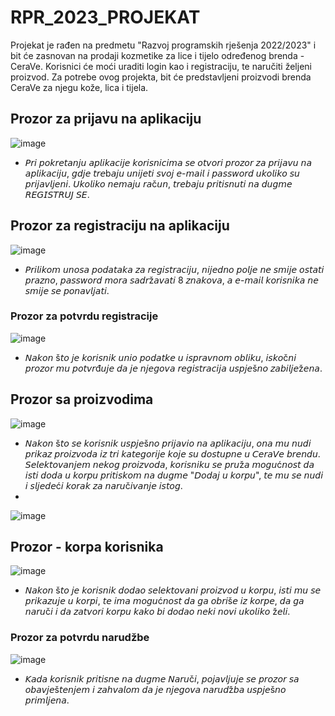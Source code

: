 # RPR_2023_PROJEKAT

Projekat je rađen na predmetu "Razvoj programskih rješenja 2022/2023" i bit će zasnovan na prodaji kozmetike za lice i tijelo određenog brenda - CeraVe. 
Korisnici će moći uraditi login kao i registraciju, te naručiti željeni proizvod. Za potrebe ovog projekta, bit će predstavljeni proizvodi brenda CeraVe za njegu kože, lica i tijela.

## Prozor za prijavu na aplikaciju
![image](https://github.com/nhelac1/RPR_2023_PROJEKAT/assets/92544330/aeee6cbe-7ed4-400d-9ecf-49e9a39b1547)
* 𝘗𝘳𝘪 𝘱𝘰𝘬𝘳𝘦𝘵𝘢𝘯𝘫𝘶 𝘢𝘱𝘭𝘪𝘬𝘢𝘤𝘪𝘫𝘦 𝘬𝘰𝘳𝘪𝘴𝘯𝘪𝘤𝘪𝘮𝘢 𝘴𝘦 𝘰𝘵𝘷𝘰𝘳𝘪 𝘱𝘳𝘰𝘻𝘰𝘳 𝘻𝘢 𝘱𝘳𝘪𝘫𝘢𝘷𝘶 𝘯𝘢 𝘢𝘱𝘭𝘪𝘬𝘢𝘤𝘪𝘫𝘶, 𝘨𝘥𝘫𝘦 𝘵𝘳𝘦b𝘢𝘫𝘶 𝘶𝘯𝘪𝘫𝘦𝘵𝘪 𝘴𝘷𝘰𝘫 𝘦-𝘮𝘢𝘪𝘭 𝘪 𝘱𝘢𝘴𝘴𝘸𝘰𝘳𝘥 𝘶𝘬𝘰𝘭𝘪𝘬𝘰 𝘴𝘶 𝘱𝘳𝘪𝘫𝘢𝘷𝘭𝘫𝘦𝘯𝘪. 𝘜𝘬𝘰𝘭𝘪𝘬𝘰 𝘯𝘦𝘮𝘢𝘫𝘶 𝘳𝘢č𝘶𝘯, 𝘵𝘳𝘦𝘣𝘢𝘫𝘶 𝘱𝘳𝘪𝘵𝘪𝘴𝘯𝘶𝘵𝘪 𝘯𝘢 𝘥𝘶𝘨𝘮𝘦 𝘙𝘌𝘎𝘐𝘚𝘛𝘙𝘜𝘑 𝘚𝘌.

## Prozor za registraciju na aplikaciju
![image](https://github.com/nhelac1/RPR_2023_PROJEKAT/assets/92544330/88fb9da1-dc6f-46c3-af8a-10df87c12a82)
* 𝘗𝘳𝘪𝘭𝘪𝘬𝘰𝘮 𝘶𝘯𝘰𝘴𝘢 𝘱𝘰𝘥𝘢𝘵𝘢𝘬𝘢 𝘻𝘢 𝘳𝘦𝘨𝘪𝘴𝘵𝘳𝘢𝘤𝘪𝘫𝘶, 𝘯𝘪𝘫𝘦𝘥𝘯𝘰 𝘱𝘰𝘭𝘫𝘦 𝘯𝘦 𝘴𝘮𝘪𝘫𝘦 𝘰𝘴𝘵𝘢𝘵𝘪 𝘱𝘳𝘢𝘻𝘯𝘰, 𝘱𝘢𝘴𝘴𝘸𝘰𝘳𝘥 𝘮𝘰𝘳𝘢 𝘴𝘢𝘥𝘳ž𝘢𝘷𝘢𝘵𝘪 8 𝘻𝘯𝘢𝘬𝘰𝘷𝘢, 𝘢 𝘦-𝘮𝘢𝘪𝘭 𝘬𝘰𝘳𝘪𝘴𝘯𝘪𝘬𝘢 𝘯𝘦 𝘴𝘮𝘪𝘫𝘦 𝘴𝘦 𝘱𝘰𝘯𝘢𝘷𝘭𝘫𝘢𝘵𝘪.

### Prozor za potvrdu registracije
![image](https://github.com/nhelac1/RPR_2023_PROJEKAT/assets/92544330/ee68d00c-079b-4dd8-96e3-85245c45e6a8)
* 𝘕𝘢𝘬𝘰𝘯 š𝘵𝘰 𝘫𝘦 𝘬𝘰𝘳𝘪𝘴𝘯𝘪𝘬 𝘶𝘯𝘪𝘰 𝘱𝘰𝘥𝘢𝘵𝘬𝘦 𝘶 𝘪𝘴𝘱𝘳𝘢𝘷𝘯𝘰𝘮 𝘰𝘣𝘭𝘪𝘬𝘶, 𝘪𝘴𝘬𝘰č𝘯𝘪 𝘱𝘳𝘰𝘻𝘰𝘳 𝘮𝘶 𝘱𝘰𝘵𝘷𝘳đ𝘶𝘫𝘦 𝘥𝘢 𝘫𝘦 𝘯𝘫𝘦𝘨𝘰𝘷𝘢 𝘳𝘦𝘨𝘪𝘴𝘵𝘳𝘢𝘤𝘪𝘫𝘢 𝘶𝘴𝘱𝘫𝘦š𝘯𝘰 𝘻𝘢𝘣𝘪𝘭𝘫𝘦ž𝘦𝘯𝘢.

## Prozor sa proizvodima
![image](https://github.com/nhelac1/RPR_2023_PROJEKAT/assets/92544330/c85f4b60-8e54-4165-8d63-8c9f3d35f4b2)
* 𝘕𝘢𝘬𝘰𝘯 š𝘵𝘰 𝘴𝘦 𝘬𝘰𝘳𝘪𝘴𝘯𝘪𝘬 𝘶𝘴𝘱𝘫𝘦š𝘯𝘰 𝘱𝘳𝘪𝘫𝘢𝘷𝘪𝘰 𝘯𝘢 𝘢𝘱𝘭𝘪𝘬𝘢𝘤𝘪𝘫𝘶, 𝘰𝘯𝘢 𝘮𝘶 𝘯𝘶𝘥𝘪 𝘱𝘳𝘪𝘬𝘢𝘻 𝘱𝘳𝘰𝘪𝘻𝘷𝘰𝘥𝘢 𝘪𝘻 𝘵𝘳𝘪 𝘬𝘢𝘵𝘦𝘨𝘰𝘳𝘪𝘫𝘦 𝘬𝘰𝘫𝘦 𝘴𝘶 𝘥𝘰𝘴𝘵𝘶𝘱𝘯𝘦 𝘶 𝘊𝘦𝘳𝘢𝘝𝘦 𝘣𝘳𝘦𝘯𝘥𝘶. 𝘚𝘦𝘭𝘦𝘬𝘵𝘰𝘷𝘢𝘯𝘫𝘦𝘮 𝘯𝘦𝘬𝘰𝘨 𝘱𝘳𝘰𝘪𝘻𝘷𝘰𝘥𝘢, 𝘬𝘰𝘳𝘪𝘴𝘯𝘪𝘬𝘶 𝘴𝘦 𝘱𝘳𝘶ž𝘢 𝘮𝘰𝘨𝘶ć𝘯𝘰𝘴𝘵 𝘥𝘢 𝘪𝘴𝘵𝘪 𝘥𝘰𝘥𝘢 𝘶 𝘬𝘰𝘳𝘱𝘶 𝘱𝘳𝘪𝘵𝘪𝘴𝘬𝘰𝘮 𝘯𝘢 𝘥𝘶𝘨𝘮𝘦 "𝘋𝘰𝘥𝘢𝘫 𝘶 𝘬𝘰𝘳𝘱𝘶", 𝘵𝘦 𝘮𝘶 𝘴𝘦 𝘯𝘶𝘥𝘪 𝘪 𝘴𝘭𝘫𝘦𝘥𝘦ć𝘪 𝘬𝘰𝘳𝘢𝘬 𝘻𝘢 𝘯𝘢𝘳𝘶č𝘪𝘷𝘢𝘯𝘫𝘦 𝘪𝘴𝘵𝘰𝘨.
*
![image](https://github.com/nhelac1/RPR_2023_PROJEKAT/assets/92544330/32849abc-5cf3-44d7-9d47-b845b4182632)

## Prozor - korpa korisnika
![image](https://github.com/nhelac1/RPR_2023_PROJEKAT/assets/92544330/533a7e37-7407-4c85-9484-e29cf6f90dee)
* 𝘕𝘢𝘬𝘰𝘯 š𝘵𝘰 𝘫𝘦 𝘬𝘰𝘳𝘪𝘴𝘯𝘪𝘬 𝘥𝘰𝘥𝘢𝘰 𝘴𝘦𝘭𝘦𝘬𝘵𝘰𝘷𝘢𝘯𝘪 𝘱𝘳𝘰𝘪𝘻𝘷𝘰𝘥 𝘶 𝘬𝘰𝘳𝘱𝘶, 𝘪𝘴𝘵𝘪 𝘮𝘶 𝘴𝘦 𝘱𝘳𝘪𝘬𝘢𝘻𝘶𝘫𝘦 𝘶 𝘬𝘰𝘳𝘱𝘪, 𝘵𝘦 𝘪𝘮𝘢 𝘮𝘰𝘨𝘶ć𝘯𝘰𝘴𝘵 𝘥𝘢 𝘨𝘢 𝘰𝘣𝘳𝘪š𝘦 𝘪𝘻 𝘬𝘰𝘳𝘱𝘦, 𝘥𝘢 𝘨𝘢 𝘯𝘢𝘳𝘶č𝘪 𝘪 𝘥𝘢 𝘻𝘢𝘵𝘷𝘰𝘳𝘪 𝘬𝘰𝘳𝘱𝘶 𝘬𝘢𝘬𝘰 𝘣𝘪 𝘥𝘰𝘥𝘢𝘰 𝘯𝘦𝘬𝘪 𝘯𝘰𝘷𝘪 𝘶𝘬𝘰𝘭𝘪𝘬𝘰 ž𝘦𝘭𝘪.

### Prozor za potvrdu narudžbe
![image](https://github.com/nhelac1/RPR_2023_PROJEKAT/assets/92544330/a0206f3d-9c5b-4d66-8ffc-950fada7ec02)
* 𝘒𝘢𝘥𝘢 𝘬𝘰𝘳𝘪𝘴𝘯𝘪𝘬 𝘱𝘳𝘪𝘵𝘪𝘴𝘯𝘦 𝘯𝘢 𝘥𝘶𝘨𝘮𝘦 𝘕𝘢𝘳𝘶č𝘪, 𝘱𝘰𝘫𝘢𝘷𝘭𝘫𝘶𝘫𝘦 𝘴𝘦 𝘱𝘳𝘰𝘻𝘰𝘳 𝘴𝘢 𝘰𝘣𝘢𝘷𝘫𝘦š𝘵𝘦𝘯𝘫𝘦𝘮 𝘪 𝘻𝘢𝘩𝘷𝘢𝘭𝘰𝘮 𝘥𝘢 𝘫𝘦 𝘯𝘫𝘦𝘨𝘰𝘷𝘢 𝘯𝘢𝘳𝘶𝘥ž𝘣𝘢 𝘶𝘴𝘱𝘫𝘦š𝘯𝘰 𝘱𝘳𝘪𝘮𝘭𝘫𝘦𝘯𝘢.

